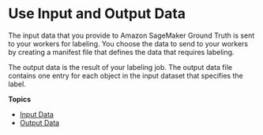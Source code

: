 # Use Input and Output Data<a name="sms-data"></a>

The input data that you provide to Amazon SageMaker Ground Truth is sent to your workers for labeling\. You choose the data to send to your workers by creating a manifest file that defines the data that requires labeling\.

The output data is the result of your labeling job\. The output data file contains one entry for each object in the input dataset that specifies the label\.

**Topics**
+ [Input Data](sms-data-input.md)
+ [Output Data](sms-data-output.md)